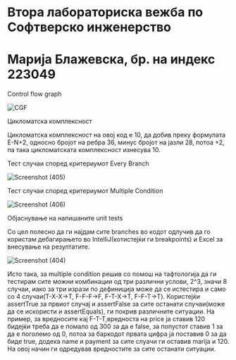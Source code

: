 # Втора лабораториска вежба по Софтверско инженерство
# Марија Блажевска, бр. на индекс 223049
Control flow graph


![CGF](https://github.com/marijablazevskaa/SI_2024_lab2_223049/assets/138380083/e843f983-0813-4528-ada5-9e79aba14543)


Цикломатска комплексност

Цикломатска комплексност на овој код е 10, да добив преку формулата E-N+2, односно бројот на ребра 36, минус бројот на јазли 28, потоа +2, па така цикломатската комплексност изнесува 10.

Тест случаи според критериумот Every Branch

![Screenshot (405)](https://github.com/marijablazevskaa/SI_2024_lab2_223049/assets/138380083/c6462485-e339-458e-a1c5-b0c736e6a8eb)



Тест случаи според критериумот Multiple Condition

![Screenshot (406)](https://github.com/marijablazevskaa/SI_2024_lab2_223049/assets/138380083/a3e2f847-931e-4d0d-bc54-b6621ae5308d)


Објаснување на напишаните unit tests

Со цел полесно да ги најдам сите branches во кодот одлучив да го користам дебагирањето во IntelliJ(котистејќи ги breakpoints) и Excel за внесување на резултатите.

![Screenshot (404)](https://github.com/marijablazevskaa/SI_2024_lab2_223049/assets/138380083/7fd670d7-8f69-46ee-9900-59fd19beb5fc)




Исто така, за multiple condition решив со помош на тафтологија да ги тестирам сите можни комбинации од три различни услови, 2^3, значи 8 случаи, иако за три изрази по дефиниција може да се истестира и само со 4 случаи(T-X-X->T, F-F-F->F, F-T-X->T, F-F-T->T). Користејќи assertTrue за првиот случај и assertFalse за сите останати случаи(може да се искористи и assertEquals), ги покрив различните ситуации. На пример, за вредносите кај F-T-T,вредноста на price ја ставив 120 бидејќи треба да е помало од 300 за да е false, за попустот ставив 1 за да е поголемо од 0, потоа за баркодот првата цифра ја поставив 0 за да биде true, додека name и payment за сите слуачи ги оставив marija и 120. На овој начин ги одредував вредностите за сите останати ситуации.



